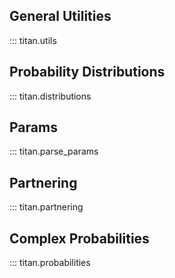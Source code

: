 ## General Utilities

::: titan.utils

## Probability Distributions

::: titan.distributions

## Params

::: titan.parse_params

## Partnering

::: titan.partnering

## Complex Probabilities

::: titan.probabilities
